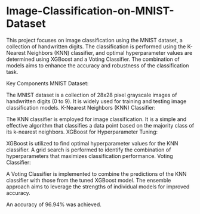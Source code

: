 # Image-Classification-on-MNIST-Dataset
This project focuses on image classification using the MNIST dataset, a collection of handwritten digits.
 The classification is performed using the K-Nearest Neighbors (KNN) classifier, and optimal hyperparameter values are determined using XGBoost and a Voting Classifier. The combination of models aims to enhance the accuracy and robustness of the classification task.

Key Components
MNIST Dataset:

The MNIST dataset is a collection of 28x28 pixel grayscale images of handwritten digits (0 to 9). It is widely used for training and testing image classification models.
K-Nearest Neighbors (KNN) Classifier:

The KNN classifier is employed for image classification. It is a simple and effective algorithm that classifies a data point based on the majority class of its k-nearest neighbors.
XGBoost for Hyperparameter Tuning:

XGBoost is utilized to find optimal hyperparameter values for the KNN classifier. A grid search is performed to identify the combination of hyperparameters that maximizes classification performance.
Voting Classifier:

A Voting Classifier is implemented to combine the predictions of the KNN classifier with those from the tuned XGBoost model. The ensemble approach aims to leverage the strengths of individual models for improved accuracy.

An accuracy of 96.94% was achieved.
